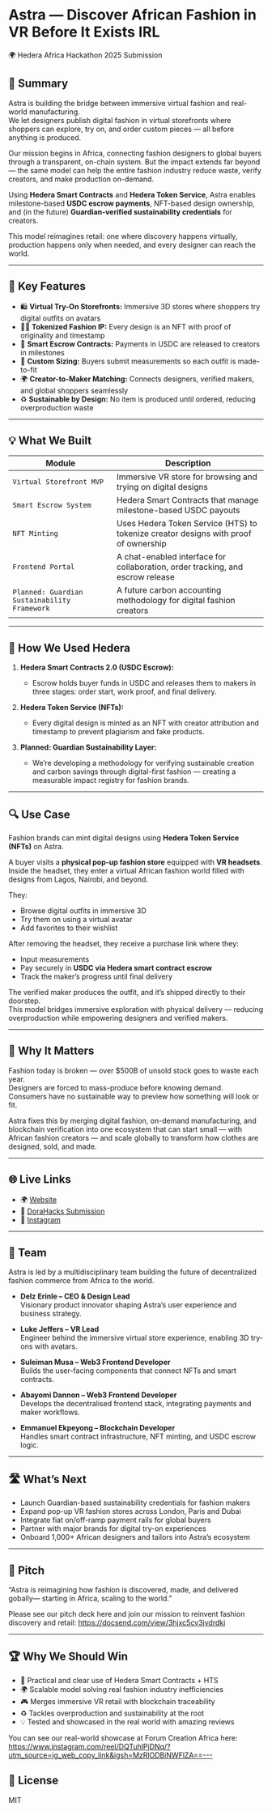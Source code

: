 # Astra — Discover African Fashion in VR Before It Exists IRL  
🌍 Hedera Africa Hackathon 2025 Submission

## 🧠 Summary

Astra is building the bridge between immersive virtual fashion and real-world manufacturing.  
We let designers publish digital fashion in virtual storefronts where shoppers can explore, try on, and order custom pieces — all before anything is produced.  

Our mission begins in Africa, connecting fashion designers to global buyers through a transparent, on-chain system. But the impact extends far beyond — the same model can help the entire fashion industry reduce waste, verify creators, and make production on-demand.  

Using **Hedera Smart Contracts** and **Hedera Token Service**, Astra enables milestone-based **USDC escrow payments**, NFT-based design ownership, and (in the future) **Guardian-verified sustainability credentials** for creators.

This model reimagines retail: one where discovery happens virtually, production happens only when needed, and every designer can reach the world.

---

## 🧩 Key Features

- 🛍️ **Virtual Try-On Storefronts:** Immersive 3D stores where shoppers try digital outfits on avatars  
- ✍🏾 **Tokenized Fashion IP:** Every design is an NFT with proof of originality and timestamp  
- 🤝 **Smart Escrow Contracts:** Payments in USDC are released to creators in milestones  
- 📏 **Custom Sizing:** Buyers submit measurements so each outfit is made-to-fit  
- 🌍 **Creator-to-Maker Matching:** Connects designers, verified makers, and global shoppers seamlessly  
- ♻️ **Sustainable by Design:** No item is produced until ordered, reducing overproduction waste  

---

## 💡 What We Built

| Module | Description |
|--------|-------------|
| `Virtual Storefront MVP` | Immersive VR store for browsing and trying on digital designs |
| `Smart Escrow System` | Hedera Smart Contracts that manage milestone-based USDC payouts |
| `NFT Minting` | Uses Hedera Token Service (HTS) to tokenize creator designs with proof of ownership |
| `Frontend Portal` | A chat-enabled interface for collaboration, order tracking, and escrow release |
| `Planned: Guardian Sustainability Framework` | A future carbon accounting methodology for digital fashion creators |

---

## 🔗 How We Used Hedera

1. **Hedera Smart Contracts 2.0 (USDC Escrow):**  
   - Escrow holds buyer funds in USDC and releases them to makers in three stages: order start, work proof, and final delivery.

2. **Hedera Token Service (NFTs):**  
   - Every digital design is minted as an NFT with creator attribution and timestamp to prevent plagiarism and fake products.

3. **Planned: Guardian Sustainability Layer:**  
   - We’re developing a methodology for verifying sustainable creation and carbon savings through digital-first fashion — creating a measurable impact registry for fashion brands.

---

## 🔍 Use Case

Fashion brands can mint digital designs using **Hedera Token Service (NFTs)** on Astra.

A buyer visits a **physical pop-up fashion store** equipped with **VR headsets**.  
Inside the headset, they enter a virtual African fashion world filled with designs from Lagos, Nairobi, and beyond.

They:
- Browse digital outfits in immersive 3D  
- Try them on using a virtual avatar  
- Add favorites to their wishlist  

After removing the headset, they receive a purchase link where they:
- Input measurements  
- Pay securely in **USDC via Hedera smart contract escrow**  
- Track the maker’s progress until final delivery  

The verified maker produces the outfit, and it’s shipped directly to their doorstep.  
This model bridges immersive exploration with physical delivery — reducing overproduction while empowering designers and verified makers.

---

## 🎯 Why It Matters

Fashion today is broken — over $500B of unsold stock goes to waste each year.  
Designers are forced to mass-produce before knowing demand.  
Consumers have no sustainable way to preview how something will look or fit.  

Astra fixes this by merging digital fashion, on-demand manufacturing, and blockchain verification into one ecosystem that can start small — with African fashion creators — and scale globally to transform how clothes are designed, sold, and made.

---

## 🌐 Live Links

- 🌍 [Website](https://astra.fashion)  
- 🧠 [DoraHacks Submission](https://dorahacks.io/buidl/26613)  
- 📱 [Instagram](https://instagram.com/astralabs2050)

---

## 🚀 Team

Astra is led by a multidisciplinary team building the future of decentralized fashion commerce from Africa to the world.  

- **Delz Erinle – CEO & Design Lead**  
  Visionary product innovator shaping Astra’s user experience and business strategy.  

- **Luke Jeffers – VR Lead**  
  Engineer behind the immersive virtual store experience, enabling 3D try-ons with avatars.  

- **Suleiman Musa – Web3 Frontend Developer**  
  Builds the user-facing components that connect NFTs and smart contracts.  

- **Abayomi Dannon – Web3 Frontend Developer**  
  Develops the decentralised frontend stack, integrating payments and maker workflows.  

- **Emmanuel Ekpeyong – Blockchain Developer**  
  Handles smart contract infrastructure, NFT minting, and USDC escrow logic.  

---

## 🛣️ What’s Next

- Launch Guardian-based sustainability credentials for fashion makers  
- Expand pop-up VR fashion stores across London, Paris and Dubai 
- Integrate fiat on/off-ramp payment rails for global buyers  
- Partner with major brands for digital try-on experiences  
- Onboard 1,000+ African designers and tailors into Astra’s ecosystem  

---

## 💬 Pitch

“Astra is reimagining how fashion is discovered, made, and delivered gobally— starting in Africa, scaling to the world.”

Please see our pitch deck here and join our mission to reinvent fashion discovery and retail:
https://docsend.com/view/3hjxc5cv3jvdrdki

---

## 🏆 Why We Should Win

- 🎯 Practical and clear use of Hedera Smart Contracts + HTS  
- 🌍 Scalable model solving real fashion industry inefficiencies  
- 🎮 Merges immersive VR retail with blockchain traceability  
- ♻️ Tackles overproduction and sustainability at the root  
- 💡 Tested and showcased in the real world with amazing reviews 

You can see our real-world showcase at Forum Creation Africa here: 
https://www.instagram.com/reel/DQTuhlPjDNq/?utm_source=ig_web_copy_link&igsh=MzRlODBiNWFlZA==---

## 📜 License

MIT
